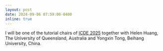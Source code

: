 ```yaml
---
layout: post
date: 2024-09-06 07:59:00-0400
inline: true
---
```


I will be one of the tutorial chairs of <a href= 'https://ieee-icde.org/2025/committees/'>ICDE 2025</a> together with Helen Huang, The University of Queensland, Australia and Yongxin Tong, Beihang University, China.